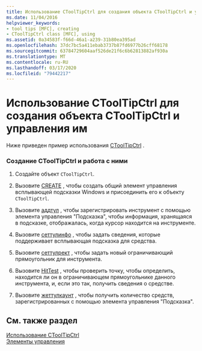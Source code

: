 ```yaml
---
title: Использование CToolTipCtrl для создания объекта CToolTipCtrl и управления им
ms.date: 11/04/2016
helpviewer_keywords:
- tool tips [MFC], creating
- CToolTipCtrl class [MFC], using
ms.assetid: 0a34583f-f66d-46a1-a239-31b80ea395ad
ms.openlocfilehash: 37dc7bc5a411ebab3737b87fd6977b26cff68178
ms.sourcegitcommit: 63784729604aaf526de21f6c6b62813882af930a
ms.translationtype: MT
ms.contentlocale: ru-RU
ms.lasthandoff: 03/17/2020
ms.locfileid: "79442217"
---
```

# <a name="using-ctooltipctrl-to-create-and-manipulate-a-ctooltipctrl-object"></a>Использование CToolTipCtrl для создания объекта CToolTipCtrl и управления им

Ниже приведен пример использования [CToolTipCtrl](../mfc/reference/ctooltipctrl-class.md) .

### <a name="to-create-and-manipulate-a-ctooltipctrl"></a>Создание CToolTipCtrl и работа с ними

1. Создайте объект `CToolTipCtrl`.

1. Вызовите [CREATE](../mfc/reference/ctooltipctrl-class.md#create) , чтобы создать общий элемент управления всплывающей подсказки Windows и присоединить его к объекту `CToolTipCtrl`.

1. Вызовите [аддтул](../mfc/reference/ctooltipctrl-class.md#addtool) , чтобы зарегистрировать инструмент с помощью элемента управления "Подсказка", чтобы информация, хранящаяся в подсказке, отображалась, когда курсор находится на инструменте.

1. Вызовите [сеттулинфо](../mfc/reference/ctooltipctrl-class.md#settoolinfo) , чтобы задать сведения, которые поддерживает всплывающая подсказка для средства.

1. Вызовите [сеттулрект](../mfc/reference/ctooltipctrl-class.md#settoolrect) , чтобы задать новый ограничивающий прямоугольник для инструмента.

1. Вызовите [HitTest](../mfc/reference/ctooltipctrl-class.md#hittest) , чтобы проверить точку, чтобы определить, находится ли он в ограничивающем прямоугольнике данного инструмента, и, если это так, получить сведения о средстве.

1. Вызовите [жеттулкаунт](../mfc/reference/ctooltipctrl-class.md#gettoolcount) , чтобы получить количество средств, зарегистрированных с помощью элемента управления "Подсказка".

## <a name="see-also"></a>См. также раздел

[Использование CToolTipCtrl](../mfc/using-ctooltipctrl.md)<br/>
[Элементы управления](../mfc/controls-mfc.md)
